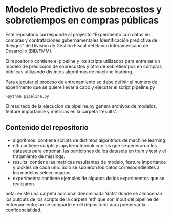 # Modelo Predictivo de sobrecostos y sobretiempos en compras públicas

Este repositorio corresponde al proyecto “Experimento con datos en compras y contrataciones gubernamentales Identificación predictiva de Riesgos” de
División de Gestión Fiscal del Banco Interamericano de Desarrollo (BID/FMM).

El repositorio contiene el pipeline y los scripts utilizados para entrenar un modelo de prediccion de sobrecostos y otro de sobretiempos en compras públicas utilizando distintos algoritmos de machine learning.

Para ejecutar el proceso de entrenamiento se debe definir el numero de experimento que se quiere llevar a cabo y ejecutar el script pipeline.py 

```
>python pipeline.py
```

El resultado de la ejecucion de pipeline.py genera archivos de modelos, feature importance y metricas en la carpeta 'results'.

## Contenido del repositorio
* algoritmos: contiene scripts de distintos algoritmos de machine learning
* etl: contiene scripts y jupyternotebook con los que se generaron los datasets para entrenar, las particiones de los datasets en train y test y el tratamiento de missings.
* results: contiene las metricas resultantes de modelo, feature importance y pickles de cada uno. Solo se subieron los datos correspondientes a los modelos seleccionados.
* experiments: contiene ejemplos de algunos de los experimentos que se realizaron.

nota: existe una carpeta adicional denominada 'data' donde se almacenan los outputs de los scripts de la carpeta 'etl' que son input del pipeline de entrenamiento; no se comparte en el depositorio para preservar la confidencialidad. 

